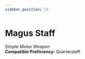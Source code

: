 ```yaml
---
sidebar_position: 13
---
```


# Magus Staff

*Simple Melee Weapon*  
**Compatible Proficiency:** Quarterstaff